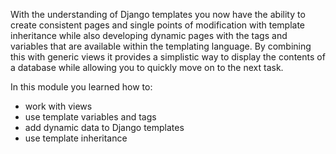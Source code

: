 With the understanding of Django templates you now have the ability to create consistent pages and single points of modification with template inheritance while also developing dynamic pages with the tags and variables that are available within the templating language. By combining this with generic views it provides a simplistic way to display the contents of a database while allowing you to quickly move on to the next task.

In this module you learned how to:

- work with views
- use template variables and tags
- add dynamic data to Django templates
- use template inheritance
